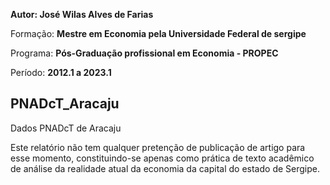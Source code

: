 **Autor: José Wilas Alves de Farias**

Formação: **Mestre em Economia pela Universidade Federal de sergipe**

Programa: **Pós-Graduação profissional em Economia - PROPEC**

Período: **2012.1 a 2023.1**


## PNADcT_Aracaju
Dados PNADcT de Aracaju

Este relatório não tem qualquer pretenção de publicação de artigo para esse momento, constituindo-se apenas como prática de texto acadêmico de análise da realidade atual da economia da capital do estado de Sergipe.
